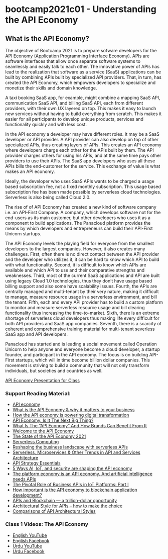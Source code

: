 # bootcamp2021c01 - Understanding the API Economy

## What is the API Economy?

The objective of Bootcamp 2021 is to prepare sofware developers for the API Economy (Application Programming Interface Economy). APIs are software interfaces that allow once separate software systems to seamlessly and easily talk to each other. The innovative power of APIs has lead to the realization that software as a service (SaaS) applications can be built by combining APIs built by specialized API providers. That, in turn, has created the API Economy, which empowers developers to specialize and monetize their skills and domain knowledge.

A taxi booking SaaS app, for example, might combine a mapping SaaS API, communication SaaS API, and billing SaaS API, each from different providers, with their own UX layered on top. This makes it easy to launch new services without having to build everything from scratch. This makes it easier for all participants to develop unique products, services and functionality quickly and with less cost.

In the API economy a developer may have different roles. It may be a SaaS developer or API provider. A API provider can also develop on top of other specialized APIs, thus creating layers of APIs. This creates an API economy where developers charge each other for the APIs built by them. The API provider charges others for using his APIs, and at the same time pays other providers to use their APIs. The SaaS app developers who uses all these APIs bills the end-customer for the service. This exchange of value is what makes an API economy.

Ideally, the developer who uses SaaS APIs wants to be charged a usage based subscription fee, not a fixed monthly subscription. This usage based subscription fee has been made possible by serverless cloud technologies. Serverless is also being called Cloud 2.0.

The rise of of API Economy has created a new kind of software company i.e. an API-First Company. A company, which develops software not for the end-users as its main customer, but other developers who uses it as a component to build applications. The Panacloud platform provides the means by which developers and entrepreneurs can build their API-First Unicorn startups.

The API Economy levels the playing field for everyone from the smallest developers to the largest companies. However, it also creates many challenges. First, often there is no direct contact between the API provider and the developer who utilizes it, it can be hard to know which API to build with what functionality. Second, it is difficult to know which APIs are available and which API to use and their comparative strengths and weaknesses. Third, most of the current SaaS applications and API are built using legacy Cloud 1.0 technologies, thus they don’t have usage based billing support and also some have scalability issues. Fourth, the APIs are centrally managed and multi-tenant by their very nature, making it difficult to manage, measure resource usage in a serverless environment, and bill the tenant. Fifth, each and every API provider has to build a custom platform to monitor and measure serverless resource usage and bill clearing functionality thus increasing the time-to-market. Sixth, there is an extreme shortage of serverless cloud developers thus making life every difficult for both API providers and SaaS app companies. Seventh, there is a scarcity of coherent and comprehensive training material for multi-tenant severless SaaS app and API developers.

Panacloud has started and is leading a social movement called Operation Unicorn to help anyone and everyone become a cloud developer, a startup founder, and participant in the API economy. The focus is on building API-First startups, which will in time become billion dollar companies. This movement is striving to build a community that will not only transform individuals, but societies and countries as well.

[API Economy Presentation for Class](https://docs.google.com/presentation/d/1rjiNSoQV87mgZNCCA5xf__B-OOTTuK7CCriwpesDR90/edit)

### Support Reading Material:

- [API economy](https://searchapparchitecture.techtarget.com/definition/API-economy)
- [What is the API Economy & why it matters to your business](https://www.torocloud.com/blog/what-is-the-API-economy-and-why-it-matters-to-your-business)
- [How the API economy is powering digital transformation](https://venturebeat.com/2021/05/17/how-the-api-economy-is-powering-digital-transformation/)
- [API Economy: Is It The Next Big Thing?](https://www.forbes.com/sites/tomtaulli/2020/01/18/api-economy--is-it-the-next-big-thing/?sh=471f6cef42ff)
- [What Is The “API Economy” And How Brands Can Benefit From It](https://medium.com/ipg-media-lab/what-is-the-api-economy-and-how-brands-can-benefit-from-it-b46210d0434d)
- [Welcome to the API Economy](https://www.gartner.com/smarterwithgartner/welcome-to-the-api-economy/)
- [The State of the API Economy 2021](https://pages.apigee.com/rs/351-WXY-166/images/Apigee_StateOfAPIS_eBook_2020.pdf)
- [Serverless Computing](https://www2.deloitte.com/content/dam/Deloitte/tr/Documents/technology-media-telecommunications/Serverless%20Computing.pdf)
- [Reshaping the business landscape with serverless APIs](https://azure.microsoft.com/en-us/blog/reshaping-the-business-landscape-with-serverless-apis/)
- [Serverless, Microservices & Other Trends in API and Services Architecture](https://www.moesif.com/blog/api-guide/the-next-api-platform-serverless-and-blockchain/)
- [API Strategy Essentials](https://www.mulesoft.com/lp/whitepaper/api/api-strategy-essentials)
- [5 Ways AI, IoT, and security are shaping the API economy](https://www.mulesoft.com/lp/ebook/api/artificial-intelligence-chatbot)
- [The platform economy is an API economy. And artificial intelligence needs APIs](https://blogs.sas.com/content/hiddeninsights/2017/05/23/api-economy-and-artifical-intelligence/)
- [The Pivotal Role of Business APIs in IoT Platforms: Part I](https://www.iotforall.com/business-api-iot-platforms)
- [How important is the API economy to blockchain application development?](https://www.hebergementwebs.com/blockchain/how-important-is-the-api-economy-to-blockchain-application-development)
- [APIs and Blockchain — a trillion-dollar opportunity](https://medium.com/monsterplay/apis-and-blockchain-a-trillion-dollar-opportunity-84ed839b313a)
- [Architectural Style for APIs – how to make the choice](https://api-university.com/blog/architectural-style-for-apis/)
- [Comparisons of API Architectural Styles](https://www.moesif.com/blog/api-guide/comparisons-of-api-architectural-styles/)

### Class 1 Videos: The API Economy

- [English YouTube](https://www.youtube.com/watch?v=1ztdYFRyCyE&ab_channel=PanacloudCloudAI%2CIoT%2CandBlockchainCourse)
- [English Facebook](https://www.facebook.com/fb.anees.ahmed/videos/10159552963217376)
- [Urdu YouTube](https://www.youtube.com/watch?v=V4z6KC3ENmM&ab_channel=PanacloudUrduCloudAICourse)
- [Urdu Facebook](https://www.facebook.com/Ai.SirQasim/videos/2257587044376073)
